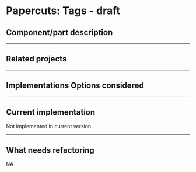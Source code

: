 # Papercuts: Tags - draft

## Component/part description 

---
## Related projects


---
## Implementations Options considered


---
## Current implementation

Not implemented in current version


---
## What needs refactoring 

NA